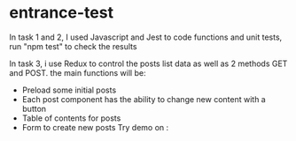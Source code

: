 ﻿# entrance-test
In task 1 and 2, I used Javascript and Jest to code functions and unit tests, run "npm test" to check the results

In task 3, i use Redux to control the posts list data as well as 2 methods GET and POST. the main functions will be:
- Preload some initial posts
- Each post component has the ability to change new content with a button
- Table of contents for posts
- Form to create new posts
Try demo on : 
